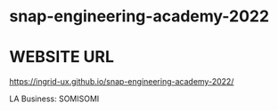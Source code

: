 # snap-engineering-academy-2022
# WEBSITE URL
https://ingrid-ux.github.io/snap-engineering-academy-2022/

LA Business: SOMISOMI
